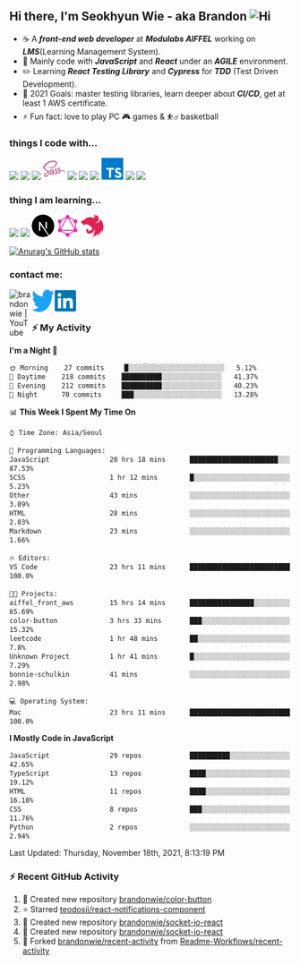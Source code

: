 ## Hi there, I'm Seokhyun Wie - aka Brandon <img src='https://qpluspicture.oss-cn-beijing.aliyuncs.com/6LjjQA/Hi.gif' alt='Hi' width="24"/>

- ☕ A _**front-end web developer**_ at _**Modulabs AIFFEL**_ working on _**LMS**_(Learning Management System).
- 🔄 Mainly code with _**JavaScript**_ and _**React**_ under an _**AGILE**_ environment.
- ✏️ Learning _**React Testing Library**_ and _**Cypress**_ for _**TDD**_ (Test Driven Development).
- 🎯 2021 Goals: master testing libraries, learn deeper about _**CI/CD**_, get at least 1 AWS certificate.
- ⚡ Fun fact: love to play PC 🎮 games️ \& ⛹️‍♂️ basketball

### things I code with...

<img src="https://cdn.jsdelivr.net/gh/devicons/devicon/icons/vscode/vscode-original.svg" width="40px"> <img src="https://cdn.jsdelivr.net/gh/devicons/devicon@latest/icons/javascript/javascript-original.svg" width="40px"> <img src="https://cdn.jsdelivr.net/gh/devicons/devicon@latest/icons/react/react-original.svg" width="40px"> <img src="https://raw.githubusercontent.com/devicons/devicon/master/icons/sass/sass-original.svg" width="40px"> <img src="https://cdn.jsdelivr.net/gh/devicons/devicon@latest/icons/git/git-original.svg" width="40px"> <img src="https://cdn.jsdelivr.net/gh/devicons/devicon/icons/github/github-original.svg" width="40px"> <img src="https://cdn.jsdelivr.net/gh/devicons/devicon/icons/amazonwebservices/amazonwebservices-original.svg" width="40px"> <img src="https://raw.githubusercontent.com/devicons/devicon/master/icons/typescript/typescript-original.svg" width="40px"> <img src="https://cdn.jsdelivr.net/gh/devicons/devicon@latest/icons/mongodb/mongodb-original.svg" width="40px"> <img src="https://cdn.jsdelivr.net/gh/devicons/devicon@latest/icons/nodejs/nodejs-plain.svg" width="40px">

### thing I am learning...

<img src="https://cdn.jsdelivr.net/gh/devicons/devicon/icons/jest/jest-plain.svg" width="40px"> <img src="https://icons-for-free.com/iconfiles/png/512/cypress-1324440144114984250.png" width="40px"> <img src="https://raw.githubusercontent.com/devicons/devicon/master/icons/nextjs/nextjs-original.svg" width="40px"> <img src="https://raw.githubusercontent.com/devicons/devicon/master/icons/graphql/graphql-plain.svg" width="40px"> <img src="https://raw.githubusercontent.com/devicons/devicon/master/icons/nestjs/nestjs-plain.svg" width="40px">

<!-- GitHub Stats -->

[![Anurag's GitHub stats](https://github-readme-stats.vercel.app/api?username=brandonwie&show_icons=true&title_color=ffc857&icon_color=8ac926&text_color=daf7dc&bg_color=151515&hide=stars&custom_title=Brandon's GitHub Stats)](https://github.com/anuraghazra/github-readme-stats)

### contact me:

[<img align="left" alt="brandonwie | YouTube" width="40px" src="https://iconape.com/wp-content/png_logo_vector/youtube-social-white-squircle.png" />][youtube] [<img align="left" alt="brandonwie | Twitter" width="40px" src="https://raw.githubusercontent.com/devicons/devicon/master/icons/twitter/twitter-original.svg" />][twitter] [<img align="left" alt="brandonwie | LinkedIn" width="40px" src="https://raw.githubusercontent.com/devicons/devicon/master/icons/linkedin/linkedin-original.svg" />][linkedin]

<br />
<br />

### ⚡ My Activity

<!--START_SECTION:waka-->
**I'm a Night 🦉** 

```text
🌞 Morning    27 commits     █░░░░░░░░░░░░░░░░░░░░░░░░   5.12% 
🌆 Daytime    218 commits    ██████████░░░░░░░░░░░░░░░   41.37% 
🌃 Evening    212 commits    ██████████░░░░░░░░░░░░░░░   40.23% 
🌙 Night      70 commits     ███░░░░░░░░░░░░░░░░░░░░░░   13.28%

```


📊 **This Week I Spent My Time On** 

```text
⌚︎ Time Zone: Asia/Seoul

💬 Programming Languages: 
JavaScript               20 hrs 18 mins      ██████████████████████░░░   87.53% 
SCSS                     1 hr 12 mins        █░░░░░░░░░░░░░░░░░░░░░░░░   5.23% 
Other                    43 mins             ░░░░░░░░░░░░░░░░░░░░░░░░░   3.09% 
HTML                     28 mins             ░░░░░░░░░░░░░░░░░░░░░░░░░   2.03% 
Markdown                 23 mins             ░░░░░░░░░░░░░░░░░░░░░░░░░   1.66%

🔥 Editors: 
VS Code                  23 hrs 11 mins      █████████████████████████   100.0%

🐱‍💻 Projects: 
aiffel_front_aws         15 hrs 14 mins      ████████████████░░░░░░░░░   65.69% 
color-button             3 hrs 33 mins       ███░░░░░░░░░░░░░░░░░░░░░░   15.32% 
leetcode                 1 hr 48 mins        ██░░░░░░░░░░░░░░░░░░░░░░░   7.8% 
Unknown Project          1 hr 41 mins        █░░░░░░░░░░░░░░░░░░░░░░░░   7.29% 
bonnie-schulkin          41 mins             ░░░░░░░░░░░░░░░░░░░░░░░░░   2.98%

💻 Operating System: 
Mac                      23 hrs 11 mins      █████████████████████████   100.0%

```

**I Mostly Code in JavaScript** 

```text
JavaScript               29 repos            ██████████░░░░░░░░░░░░░░░   42.65% 
TypeScript               13 repos            ████░░░░░░░░░░░░░░░░░░░░░   19.12% 
HTML                     11 repos            ████░░░░░░░░░░░░░░░░░░░░░   16.18% 
CSS                      8 repos             ███░░░░░░░░░░░░░░░░░░░░░░   11.76% 
Python                   2 repos             ░░░░░░░░░░░░░░░░░░░░░░░░░   2.94%

```



<!--END_SECTION:waka-->

<!--RECENT_ACTIVITY:last_update-->
Last Updated: Thursday, November 18th, 2021, 8:13:19 PM
<!--RECENT_ACTIVITY:last_update_end-->

### ⚡ Recent GitHub Activity

<!--RECENT_ACTIVITY:start-->
1. 📔 Created new repository [brandonwie/color-button](https://github.com/brandonwie/color-button)
2. ⭐ Starred [teodosii/react-notifications-component](https://github.com/teodosii/react-notifications-component)
3. 📔 Created new repository [brandonwie/socket-io-react](https://github.com/brandonwie/socket-io-react)
4. 📔 Created new repository [brandonwie/socket-io-react](https://github.com/brandonwie/socket-io-react)
5. 🔱 Forked [brandonwie/recent-activity](https://github.com/brandonwie/recent-activity) from [Readme-Workflows/recent-activity](https://github.com/Readme-Workflows/recent-activity)
<!--RECENT_ACTIVITY:end-->

[youtube]: https://www.youtube.com/channel/UC7tk3UT7nn3cZNC2KBdb-4Q
[linkedin]: https://linkedin.com/in/brandonwie
[twitter]: https://twitter.com/brandonwie
